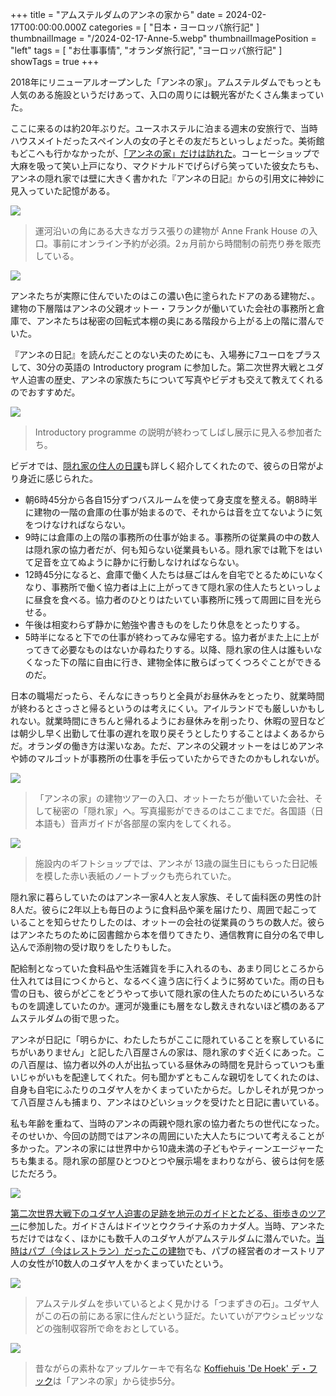 +++
title = "アムステルダムのアンネの家から"
date = 2024-02-17T00:00:00.000Z
categories = [ "日本・ヨーロッパ旅行記" ]
thumbnailImage = "/2024-02-17-Anne-5.webp"
thumbnailImagePosition = "left"
tags = [ "お仕事事情", "オランダ旅行記", "ヨーロッパ旅行記" ]
showTags = true
+++

2018年にリニューアルオープンした「アンネの家」。アムステルダムでもっとも人気のある施設というだけあって、入口の周りには観光客がたくさん集まっていた。

<!--more-->

ここに来るのは約20年ぶりだ。ユースホステルに泊まる週末の安旅行で、当時ハウスメイトだったスペイン人の女の子とその友だちといっしょだった。美術館もどこへも行かなかったが、[「アンネの家」だけは訪れた](https://www.riastra.com/2022/08/%E7%A7%81%E3%81%AE%E3%83%92%E3%83%BC%E3%83%AD%E3%83%BC%E3%82%A2%E3%83%B3%E3%83%8D%E3%83%95%E3%83%A9%E3%83%B3%E3%82%AF/)。コーヒーショップで大麻を吸って笑い上戸になり、マクドナルドでげらげら笑っていた彼女たちも、アンネの隠れ家では壁に大きく書かれた『アンネの日記』からの引用文に神妙に見入っていた記憶がある。

![](/2024-02-17-Anne-7.webp)

> 運河沿いの角にある大きなガラス張りの建物が Anne Frank House の入口。事前にオンライン予約が必須。2ヵ月前から時間制の前売り券を販売している。

![](/2024-02-17-Anne-1.webp)

アンネたちが実際に住んでいたのはこの濃い色に塗られたドアのある建物だ、。建物の下層階はアンネの父親オットー・フランクが働いていた会社の事務所と倉庫で、アンネたちは秘密の回転式本棚の奥にある階段から上がる上の階に潜んでいた。

『アンネの日記』を読んだことのない夫のためにも、入場券に7ユーロをプラスして、30分の英語の Introductory program に参加した。第二次世界大戦とユダヤ人迫害の歴史、アンネの家族たちについて写真やビデオも交えて教えてくれるのでおすすめだ。

![](/2024-02-17-Anne-6.webp)

> Introductory programme の説明が終わってしばし展示に見入る参加者たち。

ビデオでは、[隠れ家の住人の日課](https://www.annefrank.org/en/anne-frank/go-in-depth/typical-day-secret-annex/)も詳しく紹介してくれたので、彼らの日常がより身近に感じられた。

* 朝6時45分から各自15分ずつバスルームを使って身支度を整える。朝8時半に建物の一階の倉庫の仕事が始まるので、それからは音を立てないように気をつけなければならない。
* 9時には倉庫の上の階の事務所の仕事が始まる。事務所の従業員の中の数人は隠れ家の協力者だが、何も知らない従業員もいる。隠れ家では靴下をはいて足音を立てぬように静かに行動しなければならない。
* 12時45分になると、倉庫で働く人たちは昼ごはんを自宅でとるためにいなくなり、事務所で働く協力者は上に上がってきて隠れ家の住人たちといっしょに昼食を食べる。協力者のひとりはたいてい事務所に残って周囲に目を光らせる。
* 午後は相変わらず静かに勉強や書きものをしたり休息をとったりする。
* 5時半になると下での仕事が終わってみな帰宅する。協力者がまた上に上がってきて必要なものはないか尋ねたりする。以降、隠れ家の住人は誰もいなくなった下の階に自由に行き、建物全体に散らばってくつろぐことができるのだ。

日本の職場だったら、そんなにきっちりと全員がお昼休みをとったり、就業時間が終わるとさっさと帰るというのは考えにくい。アイルランドでも厳しいかもしれない。就業時間にきちんと帰れるようにお昼休みを削ったり、休暇の翌日などは朝少し早く出勤して仕事の遅れを取り戻そうとしたりすることはよくあるからだ。オランダの働き方は潔いなあ。ただ、アンネの父親オットーをはじめアンネや姉のマルゴットが事務所の仕事を手伝っていたからできたのかもしれないが。

![](/2024-02-17-Anne-5.webp)

> 「アンネの家」の建物ツアーの入口、オットーたちが働いていた会社、そして秘密の「隠れ家」へ。写真撮影ができるのはここまでだ。各国語（日本語も）音声ガイドが各部屋の案内をしてくれる。

![](/2024-02-17-Anne-4.webp)

> 施設内のギフトショップでは、アンネが 13歳の誕生日にもらった日記帳を模した赤い表紙のノートブックも売られていた。

隠れ家に暮らしていたのはアンネ一家4人と友人家族、そして歯科医の男性の計8人だ。彼らに2年以上も毎日のように食料品や薬を届けたり、周囲で起こっていることを知らせたりしたのは、オットーの会社の従業員のうちの数人だ。彼らはアンネたちのために図書館から本を借りてきたり、通信教育に自分の名で申し込んで添削物の受け取りをしたりもした。

配給制となっていた食料品や生活雑貨を手に入れるのも、あまり同じところから仕入れては目につくからと、なるべく違う店に行くように努めていた。雨の日も雪の日も、彼らがどこをどうやって歩いて隠れ家の住人たちのためにいろいろなものを調達していたのか。運河が幾重にも層をなし数えきれないほど橋のあるアムステルダムの街で思った。

アンネが日記に「明らかに、わたしたちがここに隠れていることを察しているにちがいありません」と記した八百屋さんの家は、隠れ家のすぐ近くにあった。この八百屋は、協力者以外の人が出払っている昼休みの時間を見計らっていつも重いじゃがいもを配達してくれた。何も聞かずともこんな親切をしてくれたのは、自身も自宅にふたりのユダヤ人をかくまっていたからだ。しかしそれが見つかって八百屋さんも捕まり、アンネはひどいショックを受けたと日記に書いている。

私も年齢を重ねて、当時のアンネの両親や隠れ家の協力者たちの世代になった。そのせいか、今回の訪問ではアンネの周囲にいた大人たちについて考えることが多かった。アンネの家には世界中から10歳未満の子どもやティーンエージャーたちも集まる。隠れ家の部屋ひとつひとつや展示場をまわりながら、彼らは何を感じただろう。

![](/2024-02-17-Anne-2.webp)

[第二次世界大戦下のユダヤ人迫害の足跡を地元のガイドとたどる、街歩きのツアー](https://www.guruwalk.com/walks/49450-anne-frank-ww2-and-jewish-history-free-walking-tour)に参加した。ガイドさんはドイツとウクライナ系のカナダ人。当時、アンネたちだけではなく、ほかにも数千人のユダヤ人がアムステルダムに潜んでいた。[当時はパブ（今はレストラン）だったこの建物](https://www.desilverenspiegel.com/history/)でも、パブの経営者のオーストリア人の女性が10数人のユダヤ人をかくまっていたという。

![](/2024-02-17-Anne-8.webp)

> アムステルダムを歩いているとよく見かける「つまずきの石」。ユダヤ人がこの石の前にある家に住んだという証だ。たいていがアウシュビッツなどの強制収容所で命をおとしている。

![](/2024-02-17-Anne-3.webp)

> 昔ながらの素朴なアップルケーキで有名な [Koffiehuis 'De Hoek' デ・フック](https://koffiehuisdehoek.nl/)は「アンネの家」から徒歩5分。
